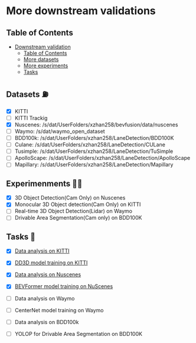 # More downstream validations 

## Table of Contents

- [Downstream validation](#validation)
  - [Table of Contents](#table-of-contents)
  - [More datasets](#datasets)
  - [More experiments](#experimenments)
  - [Tasks](#tasks)


## Datasets :fuelpump:
* [x] KITTI
* [ ] KITTI Trackig
* [x] Nuscenes: /s/dat/UserFolders/xzhan258/bevfusion/data/nuscenes
* [ ] Waymo: /s/dat/waymo_open_dataset
* [ ] BDD100k: /s/dat/UserFolders/xzhan258/LaneDetection/BDD100K
* [ ] Culane: /s/dat/UserFolders/xzhan258/LaneDetection/CULane
* [ ] Tusimple: /s/dat/UserFolders/xzhan258/LaneDetection/TuSimple
* [ ] ApolloScape: /s/dat/UserFolders/xzhan258/LaneDetection/ApolloScape
* [ ] Mapillary: /s/dat/UserFolders/xzhan258/LaneDetection/Mapillary

## Experimenments :woman_technologist:
* [x] 3D Object Detection(Cam Only) on Nuscenes
* [x] Monocular 3D Object detection(Cam Only) on KITTI
* [ ] Real-time 3D Object Detection(Lidar) on Waymo
* [ ] Drivable Area Segmentation(Cam only) on BDD100K

## Tasks :hugs:
* [x] [Data analysis on KITTI](https://github.com/towardsautonomy/DatasetEquity/blob/main/data_analysis/kitti_dataset_distribution_analysis.ipynb)
* [x] [DD3D model training on KITTI](https://github.com/towardsautonomy/dd3d/tree/081a4815565ff4164d50fa06d88e46b23b4c9752)

* [x] [Data analysis on Nuscenes](https://github.com/towardsautonomy/DatasetEquity/blob/downstream-validation-generalize-on-more-datasets/data_analysis/nuscenes_dataset_distribution_analysis.ipynb)
* [x] [BEVFormer model training on NuScenes](https://github.com/towardsautonomy/BEVFormer/tree/2d36d66b1237bec51c68d1f5ab43310adad2a5e1)

* [ ] Data analysis on Waymo
* [ ] CenterNet model training on Waymo

* [ ] Data analysis on BDD100k
* [ ] YOLOP for Drivable Area Segmentation on BDD100K
